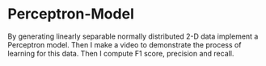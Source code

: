# Perceptron-Model
By generating linearly separable normally distributed 2-D data implement a Perceptron model. Then I make a video to demonstrate the process of learning for this data. Then I compute F1 score, precision and recall. 
